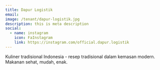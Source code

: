 ```yaml
---
title: Dapur Logistik
email: 
image: /tenant/dapur-logistik.jpg
description: this is meta description
social:
  - name: instagram
    icon: FaInstagram
    link: https://instagram.com/official.dapur.logistik
---
```

Kuliner tradisional Indonesia - resep tradisional dalam kemasan modern. Makanan sehat, mudah, enak.